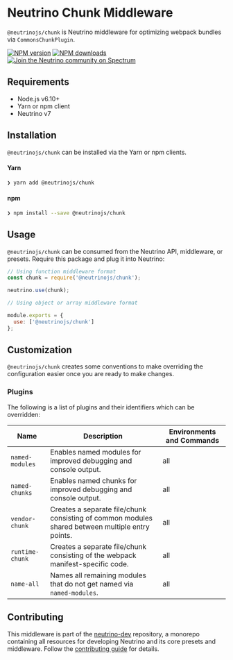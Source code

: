 # Neutrino Chunk Middleware

`@neutrinojs/chunk` is Neutrino middleware for optimizing webpack bundles via `CommonsChunkPlugin`.

[![NPM version][npm-image]][npm-url]
[![NPM downloads][npm-downloads]][npm-url]
[![Join the Neutrino community on Spectrum][spectrum-image]][spectrum-url]

## Requirements

- Node.js v6.10+
- Yarn or npm client
- Neutrino v7

## Installation

`@neutrinojs/chunk` can be installed via the Yarn or npm clients.

#### Yarn

```bash
❯ yarn add @neutrinojs/chunk
```

#### npm

```bash
❯ npm install --save @neutrinojs/chunk
```

## Usage

`@neutrinojs/chunk` can be consumed from the Neutrino API, middleware, or presets. Require this package
and plug it into Neutrino:

```js
// Using function middleware format
const chunk = require('@neutrinojs/chunk');

neutrino.use(chunk);
```

```js
// Using object or array middleware format

module.exports = {
  use: ['@neutrinojs/chunk']
};
```

## Customization

`@neutrinojs/chunk` creates some conventions to make overriding the configuration easier once you are ready to
make changes.

### Plugins

The following is a list of plugins and their identifiers which can be overridden:

| Name | Description | Environments and Commands |
| --- | --- | --- |
| `named-modules` | Enables named modules for improved debugging and console output. | all |
| `named-chunks` | Enables named chunks for improved debugging and console output. | all |
| `vendor-chunk` | Creates a separate file/chunk consisting of common modules shared between multiple entry points. | all |
| `runtime-chunk` | Creates a separate file/chunk consisting of the webpack manifest-specific code. | all |
| `name-all` | Names all remaining modules that do not get named via `named-modules`. | all |

## Contributing

This middleware is part of the [neutrino-dev](https://github.com/mozilla-neutrino/neutrino-dev) repository, a monorepo
containing all resources for developing Neutrino and its core presets and middleware. Follow the
[contributing guide](https://neutrino.js.org/contributing) for details.

[npm-image]: https://img.shields.io/npm/v/@neutrinojs/chunk.svg
[npm-downloads]: https://img.shields.io/npm/dt/@neutrinojs/chunk.svg
[npm-url]: https://npmjs.org/package/@neutrinojs/chunk
[spectrum-image]: https://withspectrum.github.io/badge/badge.svg
[spectrum-url]: https://spectrum.chat/neutrino
